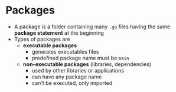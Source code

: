 # Packages

- A package is a folder containing many `.go` files having the same **package statement** at the beginning
- Types of packages are
  - **executable packages**
    - generates executables files
    - predefined package name must be `main`
  - **non-executable packages** (libraries, dependencies)
    - used by other libraries or applications
    - can have any package name
    - can't be executed, only imported
